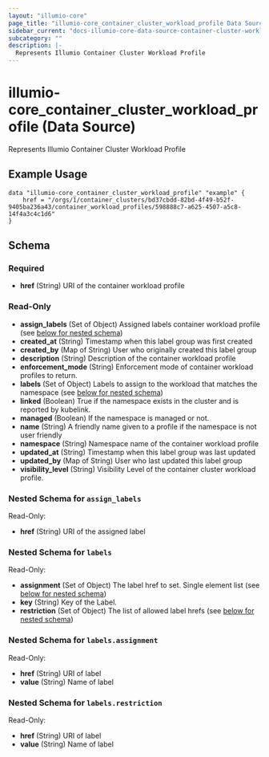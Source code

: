 ```yaml
---
layout: "illumio-core"
page_title: "illumio-core_container_cluster_workload_profile Data Source - terraform-provider-illumio-core"
sidebar_current: "docs-illumio-core-data-source-container-cluster-workload-profile "
subcategory: ""
description: |-
  Represents Illumio Container Cluster Workload Profile
---
```


# illumio-core_container_cluster_workload_profile (Data Source)

Represents Illumio Container Cluster Workload Profile

Example Usage
------------

```hcl
data "illumio-core_container_cluster_workload_profile" "example" {
    href = "/orgs/1/container_clusters/bd37cbdd-82bd-4f49-b52f-9405ba236a43/container_workload_profiles/598888c7-a625-4507-a5c8-14f4a3c4c1d6"
}
```

## Schema

### Required

- **href** (String) URI of the container workload profile

### Read-Only

- **assign_labels** (Set of Object) Assigned labels container workload profile (see [below for nested schema](#nestedatt--assign_labels))
- **created_at** (String) Timestamp when this label group was first created
- **created_by** (Map of String) User who originally created this label group
- **description** (String) Description of the container workload profile
- **enforcement_mode** (String) Enforcement mode of container workload profiles to return.
- **labels** (Set of Object) Labels to assign to the workload that matches the namespace (see [below for nested schema](#nestedatt--labels))
- **linked** (Boolean) True if the namespace exists in the cluster and is reported by kubelink.
- **managed** (Boolean) If the namespace is managed or not.
- **name** (String) A friendly name given to a profile if the namespace is not user friendly
- **namespace** (String) Namespace name of the container workload profile
- **updated_at** (String) Timestamp when this label group was last updated
- **updated_by** (Map of String) User who last updated this label group
- **visibility_level** (String) Visibility Level of the container cluster workload profile.

<a id="nestedatt--assign_labels"></a>
### Nested Schema for `assign_labels`

Read-Only:

- **href** (String) URI of the assigned label

<a id="nestedatt--labels"></a>
### Nested Schema for `labels`

Read-Only:

- **assignment** (Set of Object) The label href to set. Single element list (see [below for nested schema](#nestedobjatt--labels--assignment))
- **key** (String) Key of the Label.
- **restriction** (Set of Object) The list of allowed label hrefs (see [below for nested schema](#nestedobjatt--labels--restriction))

<a id="nestedobjatt--labels--assignment"></a>
### Nested Schema for `labels.assignment`

Read-Only:

- **href** (String) URI of label
- **value** (String) Name of label

<a id="nestedobjatt--labels--restriction"></a>
### Nested Schema for `labels.restriction`

Read-Only:

- **href** (String) URI of label
- **value** (String) Name of label


